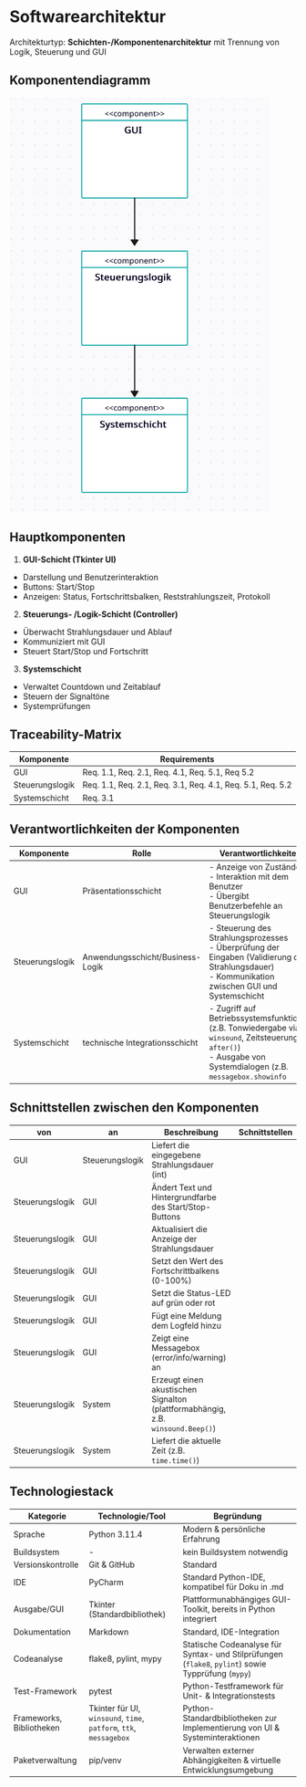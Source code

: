 # Softwarearchitektur
Architekturtyp: **Schichten-/Komponentenarchitektur** mit Trennung von Logik, Steuerung und GUI

## Komponentendiagramm
![Architekturdiagramm](./images/Architektur_Komponentendiagramm.png)

## Hauptkomponenten
1. **GUI-Schicht (Tkinter UI)**
- Darstellung und Benutzerinteraktion
- Buttons: Start/Stop
- Anzeigen: Status, Fortschrittsbalken, Reststrahlungszeit, Protokoll

2. **Steuerungs- /Logik-Schicht (Controller)**
- Überwacht Strahlungsdauer und Ablauf
- Kommuniziert mit GUI
- Steuert Start/Stop und Fortschritt

3. **Systemschicht**
- Verwaltet Countdown und Zeitablauf
- Steuern der Signaltöne
- Systemprüfungen

## Traceability-Matrix 
| **Komponente**  | **Requirements**                                           |
|-----------------|------------------------------------------------------------|
| GUI             | Req. 1.1, Req. 2.1, Req. 4.1, Req. 5.1, Req 5.2            |
| Steuerungslogik | Req. 1.1, Req. 2.1, Req. 3.1, Req. 4.1, Req. 5.1, Req. 5.2 |
| Systemschicht   | Req. 3.1                                                   |

## Verantwortlichkeiten der Komponenten
| **Komponente**  | **Rolle**                        | Verantwortlichkeiten                                                                                                                                                        |
|-----------------|----------------------------------|-----------------------------------------------------------------------------------------------------------------------------------------------------------------------------|
| GUI             | Präsentationsschicht             | - Anzeige von Zuständen <br/> - Interaktion mit dem Benutzer <br/> - Übergibt Benutzerbefehle an Steuerungslogik                                                            |
| Steuerungslogik | Anwendungsschicht/Business-Logik | - Steuerung des Strahlungsprozesses <br/> - Überprüfung der Eingaben (Validierung der Strahlungsdauer)<br/> - Kommunikation zwischen GUI und Systemschicht                  |
| Systemschicht   | technische Integrationsschicht   | - Zugriff auf Betriebssystemsfunktionen (z.B. Tonwiedergabe via ``winsound``, Zeitsteuerung via ``after()``)<br/> - Ausgabe von Systemdialogen (z.B. ``messagebox.showinfo`` |

## Schnittstellen zwischen den Komponenten
| **von**         | **an**          | **Beschreibung**                                                                    | Schnittstellen |
|-----------------|-----------------|-------------------------------------------------------------------------------------|----------------|
| GUI             | Steuerungslogik | Liefert die eingegebene Strahlungsdauer (int)                                       |                |
| Steuerungslogik | GUI             | Ändert Text und Hintergrundfarbe des Start/Stop-Buttons                             |                |
| Steuerungslogik | GUI             | Aktualisiert die Anzeige der Strahlungsdauer                                        |                |
| Steuerungslogik | GUI             | Setzt den Wert des Fortschrittbalkens (0-100%)                                      |                |
| Steuerungslogik | GUI             | Setzt die Status-LED auf grün oder rot                                              |                |
| Steuerungslogik | GUI             | Fügt eine Meldung dem Logfeld hinzu                                                 |                |
| Steuerungslogik | GUI             | Zeigt eine Messagebox (error/info/warning) an                                       |                |
| Steuerungslogik | System          | Erzeugt einen akustischen Signalton (plattformabhängig, z.B. ```winsound.Beep()```) |                |
| Steuerungslogik | System          | Liefert die aktuelle Zeit (z.B. ```time.time()```)                                  |                |

## Technologiestack
| **Kategorie**            | **Technologie/Tool**                                                         | Begründung                                                                                               |
|--------------------------|------------------------------------------------------------------------------|----------------------------------------------------------------------------------------------------------|
| Sprache                  | Python 3.11.4                                                                | Modern & persönliche Erfahrung                                                                           | 
| Buildsystem              | -                                                                            | kein Buildsystem notwendig                                                                               |
| Versionskontrolle        | Git & GitHub                                                                 | Standard                                                                                                 |
| IDE                      | PyCharm                                                                      | Standard Python-IDE, kompatibel für Doku in .md                                                          |
| Ausgabe/GUI              | Tkinter (Standardbibliothek)                                                 | Plattformunabhängiges GUI-Toolkit, bereits in Python integriert                                          |
| Dokumentation            | Markdown                                                                     | Standard, IDE-Integration                                                                                |
| Codeanalyse              | flake8, pylint, mypy                                                         | Statische Codeanalyse für Syntax- und Stilprüfungen (``flake8``, ``pylint``) sowie Typprüfung (``mypy``) |
| Test-Framework           | pytest                                                                       | Python-Testframework für Unit- & Integrationstests                                                       |
| Frameworks, Bibliotheken | Tkinter für UI, ``winsound``, ``time``, ``patform``, ``ttk``, ``messagebox`` | Python-Standardbibliotheken zur Implementierung von UI & Systeminteraktionen                             |
| Paketverwaltung          | pip/venv                                                                     | Verwalten externer Abhängigkeiten & virtuelle Entwicklungsumgebung                                       |
